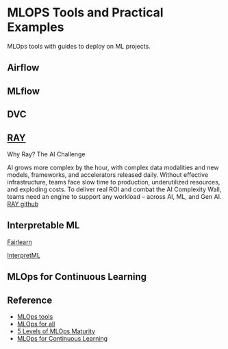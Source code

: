 # MLOPS Tools and Practical Examples
MLOps tools with guides to deploy on ML projects.

## Airflow

## MLflow

## DVC

## [RAY](https://www.ray.io/)
Why Ray?
The AI Challenge

AI grows more complex by the hour, with complex data modalities and new models, frameworks, and accelerators released daily. Without effective infrastructure, teams face slow time to production, underutilized resources, and exploding costs. To deliver real ROI and combat the AI Complexity Wall, teams need an engine to support any workload – across AI, ML, and Gen AI.
[RAY github](https://github.com/ray-project/ray)

## Interpretable ML
[Fairlearn](https://github.com/fairlearn/fairlearn)

[InterpretML](https://github.com/interpretml/interpret/)

## MLOps for Continuous Learning






## Reference
- [MLOps tools](https://github.com/beotavalo/dmls-book/blob/main/mlops-tools.md)
- [MLOps for all](https://mlops-for-all.github.io/en/docs/introduction/intro)
- [5 Levels of MLOps Maturity](https://towardsdatascience.com/5-levels-of-mlops-maturity-9c85adf09fe2/)
- [MLOps for Continuous Learning](https://youtu.be/2toh9hhkeI0)
